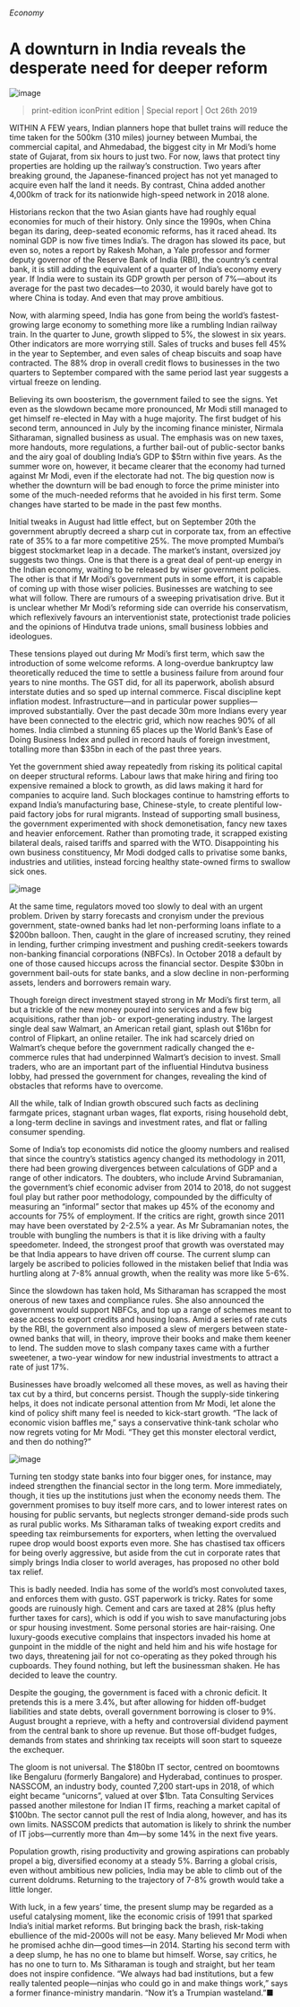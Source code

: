 ###### Economy
# A downturn in India reveals the desperate need for deeper reform 
![image](images/20191026_SRP023_0.jpg) 
> print-edition iconPrint edition | Special report | Oct 26th 2019 
WITHIN A FEW years, Indian planners hope that bullet trains will reduce the time taken for the 500km (310 miles) journey between Mumbai, the commercial capital, and Ahmedabad, the biggest city in Mr Modi’s home state of Gujarat, from six hours to just two. For now, laws that protect tiny properties are holding up the railway’s construction. Two years after breaking ground, the Japanese-financed project has not yet managed to acquire even half the land it needs. By contrast, China added another 4,000km of track for its nationwide high-speed network in 2018 alone. 
Historians reckon that the two Asian giants have had roughly equal economies for much of their history. Only since the 1990s, when China began its daring, deep-seated economic reforms, has it raced ahead. Its nominal GDP is now five times India’s. The dragon has slowed its pace, but even so, notes a report by Rakesh Mohan, a Yale professor and former deputy governor of the Reserve Bank of India (RBI), the country’s central bank, it is still adding the equivalent of a quarter of India’s economy every year. If India were to sustain its GDP growth per person of 7%—about its average for the past two decades—to 2030, it would barely have got to where China is today. And even that may prove ambitious. 
Now, with alarming speed, India has gone from being the world’s fastest-growing large economy to something more like a rumbling Indian railway train. In the quarter to June, growth slipped to 5%, the slowest in six years. Other indicators are more worrying still. Sales of trucks and buses fell 45% in the year to September, and even sales of cheap biscuits and soap have contracted. The 88% drop in overall credit flows to businesses in the two quarters to September compared with the same period last year suggests a virtual freeze on lending. 
Believing its own boosterism, the government failed to see the signs. Yet even as the slowdown became more pronounced, Mr Modi still managed to get himself re-elected in May with a huge majority. The first budget of his second term, announced in July by the incoming finance minister, Nirmala Sitharaman, signalled business as usual. The emphasis was on new taxes, more handouts, more regulations, a further bail-out of public-sector banks and the airy goal of doubling India’s GDP to $5trn within five years. As the summer wore on, however, it became clearer that the economy had turned against Mr Modi, even if the electorate had not. The big question now is whether the downturn will be bad enough to force the prime minister into some of the much-needed reforms that he avoided in his first term. Some changes have started to be made in the past few months. 
Initial tweaks in August had little effect, but on September 20th the government abruptly decreed a sharp cut in corporate tax, from an effective rate of 35% to a far more competitive 25%. The move prompted Mumbai’s biggest stockmarket leap in a decade. The market’s instant, oversized joy suggests two things. One is that there is a great deal of pent-up energy in the Indian economy, waiting to be released by wiser government policies. The other is that if Mr Modi’s government puts in some effort, it is capable of coming up with those wiser policies. Businesses are watching to see what will follow. There are rumours of a sweeping privatisation drive. But it is unclear whether Mr Modi’s reforming side can override his conservatism, which reflexively favours an interventionist state, protectionist trade policies and the opinions of Hindutva trade unions, small business lobbies and ideologues. 
These tensions played out during Mr Modi’s first term, which saw the introduction of some welcome reforms. A long-overdue bankruptcy law theoretically reduced the time to settle a business failure from around four years to nine months. The GST did, for all its paperwork, abolish absurd interstate duties and so sped up internal commerce. Fiscal discipline kept inflation modest. Infrastructure—and in particular power supplies—improved substantially. Over the past decade 30m more Indians every year have been connected to the electric grid, which now reaches 90% of all homes. India climbed a stunning 65 places up the World Bank’s Ease of Doing Business Index and pulled in record hauls of foreign investment, totalling more than $35bn in each of the past three years. 
Yet the government shied away repeatedly from risking its political capital on deeper structural reforms. Labour laws that make hiring and firing too expensive remained a block to growth, as did laws making it hard for companies to acquire land. Such blockages continue to hamstring efforts to expand India’s manufacturing base, Chinese-style, to create plentiful low-paid factory jobs for rural migrants. Instead of supporting small business, the government experimented with shock demonetisation, fancy new taxes and heavier enforcement. Rather than promoting trade, it scrapped existing bilateral deals, raised tariffs and sparred with the WTO. Disappointing his own business constituency, Mr Modi dodged calls to privatise some banks, industries and utilities, instead forcing healthy state-owned firms to swallow sick ones. 
![image](images/20191026_SRC890.png) 
At the same time, regulators moved too slowly to deal with an urgent problem. Driven by starry forecasts and cronyism under the previous government, state-owned banks had let non-performing loans inflate to a $200bn balloon. Then, caught in the glare of increased scrutiny, they reined in lending, further crimping investment and pushing credit-seekers towards non-banking financial corporations (NBFCs). In October 2018 a default by one of those caused hiccups across the financial sector. Despite $30bn in government bail-outs for state banks, and a slow decline in non-performing assets, lenders and borrowers remain wary. 
Though foreign direct investment stayed strong in Mr Modi’s first term, all but a trickle of the new money poured into services and a few big acquisitions, rather than job- or export-generating industry. The largest single deal saw Walmart, an American retail giant, splash out $16bn for control of Flipkart, an online retailer. The ink had scarcely dried on Walmart’s cheque before the government radically changed the e-commerce rules that had underpinned Walmart’s decision to invest. Small traders, who are an important part of the influential Hindutva business lobby, had pressed the government for changes, revealing the kind of obstacles that reforms have to overcome. 
All the while, talk of Indian growth obscured such facts as declining farmgate prices, stagnant urban wages, flat exports, rising household debt, a long-term decline in savings and investment rates, and flat or falling consumer spending. 
Some of India’s top economists did notice the gloomy numbers and realised that since the country’s statistics agency changed its methodology in 2011, there had been growing divergences between calculations of GDP and a range of other indicators. The doubters, who include Arvind Subramanian, the government’s chief economic adviser from 2014 to 2018, do not suggest foul play but rather poor methodology, compounded by the difficulty of measuring an “informal” sector that makes up 45% of the economy and accounts for 75% of employment. If the critics are right, growth since 2011 may have been overstated by 2-2.5% a year. As Mr Subramanian notes, the trouble with bungling the numbers is that it is like driving with a faulty speedometer. Indeed, the strongest proof that growth was overstated may be that India appears to have driven off course. The current slump can largely be ascribed to policies followed in the mistaken belief that India was hurtling along at 7-8% annual growth, when the reality was more like 5-6%. 
Since the slowdown has taken hold, Ms Sitharaman has scrapped the most onerous of new taxes and compliance rules. She also announced the government would support NBFCs, and top up a range of schemes meant to ease access to export credits and housing loans. Amid a series of rate cuts by the RBI, the government also imposed a slew of mergers between state-owned banks that will, in theory, improve their books and make them keener to lend. The sudden move to slash company taxes came with a further sweetener, a two-year window for new industrial investments to attract a rate of just 17%. 
Businesses have broadly welcomed all these moves, as well as having their tax cut by a third, but concerns persist. Though the supply-side tinkering helps, it does not indicate personal attention from Mr Modi, let alone the kind of policy shift many feel is needed to kick-start growth. “The lack of economic vision baffles me,” says a conservative think-tank scholar who now regrets voting for Mr Modi. “They get this monster electoral verdict, and then do nothing?” 
![image](images/20191026_SRC888.png) 
Turning ten stodgy state banks into four bigger ones, for instance, may indeed strengthen the financial sector in the long term. More immediately, though, it ties up the institutions just when the economy needs them. The government promises to buy itself more cars, and to lower interest rates on housing for public servants, but neglects stronger demand-side prods such as rural public works. Ms Sitharaman talks of tweaking export credits and speeding tax reimbursements for exporters, when letting the overvalued rupee drop would boost exports even more. She has chastised tax officers for being overly aggressive, but aside from the cut in corporate rates that simply brings India closer to world averages, has proposed no other bold tax relief. 
This is badly needed. India has some of the world’s most convoluted taxes, and enforces them with gusto. GST paperwork is tricky. Rates for some goods are ruinously high. Cement and cars are taxed at 28% (plus hefty further taxes for cars), which is odd if you wish to save manufacturing jobs or spur housing investment. Some personal stories are hair-raising. One luxury-goods executive complains that inspectors invaded his home at gunpoint in the middle of the night and held him and his wife hostage for two days, threatening jail for not co-operating as they poked through his cupboards. They found nothing, but left the businessman shaken. He has decided to leave the country. 
Despite the gouging, the government is faced with a chronic deficit. It pretends this is a mere 3.4%, but after allowing for hidden off-budget liabilities and state debts, overall government borrowing is closer to 9%. August brought a reprieve, with a hefty and controversial dividend payment from the central bank to shore up revenue. But those off-budget fudges, demands from states and shrinking tax receipts will soon start to squeeze the exchequer. 
The gloom is not universal. The $180bn IT sector, centred on boomtowns like Bengaluru (formerly Bangalore) and Hyderabad, continues to prosper. NASSCOM, an industry body, counted 7,200 start-ups in 2018, of which eight became “unicorns”, valued at over $1bn. Tata Consulting Services passed another milestone for Indian IT firms, reaching a market capital of $100bn. The sector cannot pull the rest of India along, however, and has its own limits. NASSCOM predicts that automation is likely to shrink the number of IT jobs—currently more than 4m—by some 14% in the next five years. 
Population growth, rising productivity and growing aspirations can probably propel a big, diversified economy at a steady 5%. Barring a global crisis, even without ambitious new policies, India may be able to climb out of the current doldrums. Returning to the trajectory of 7-8% growth would take a little longer. 
With luck, in a few years’ time, the present slump may be regarded as a useful catalysing moment, like the economic crisis of 1991 that sparked India’s initial market reforms. But bringing back the brash, risk-taking ebullience of the mid-2000s will not be easy. Many believed Mr Modi when he promised achhe din—good times—in 2014. Starting his second term with a deep slump, he has no one to blame but himself. Worse, say critics, he has no one to turn to. Ms Sitharaman is tough and straight, but her team does not inspire confidence. “We always had bad institutions, but a few really talented people—ninjas who could go in and make things work,” says a former finance-ministry mandarin. “Now it’s a Trumpian wasteland.”■ 
